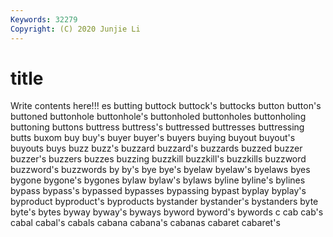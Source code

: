 ```yaml
---
Keywords: 32279
Copyright: (C) 2020 Junjie Li
---
```


# title

Write contents here!!!
es 
butting 
buttock
buttock's 
buttocks 
button 
button's 
buttoned 
buttonhole 
buttonhole's 
buttonholed 
buttonholes 
buttonholing
buttoning 
buttons 
buttress 
buttress's 
buttressed 
buttresses 
buttressing 
butts 
buxom 
buy
buy's 
buyer 
buyer's 
buyers 
buying 
buyout 
buyout's 
buyouts 
buys 
buzz
buzz's 
buzzard 
buzzard's 
buzzards 
buzzed 
buzzer 
buzzer's 
buzzers 
buzzes 
buzzing
buzzkill 
buzzkill's 
buzzkills 
buzzword 
buzzword's 
buzzwords 
by 
by's 
bye 
bye's
byelaw 
byelaw's 
byelaws 
byes 
bygone 
bygone's 
bygones 
bylaw 
bylaw's 
bylaws
byline 
byline's 
bylines 
bypass 
bypass's 
bypassed 
bypasses 
bypassing 
bypast 
byplay
byplay's 
byproduct 
byproduct's 
byproducts 
bystander 
bystander's 
bystanders 
byte 
byte's 
bytes
byway 
byway's 
byways 
byword 
byword's 
bywords 
c 
cab 
cab's 
cabal
cabal's 
cabals 
cabana 
cabana's 
cabanas 
cabaret 
cabaret's 
